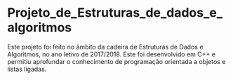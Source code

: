 # Projeto_de_Estruturas_de_dados_e_algoritmos
Este projeto foi feito no âmbito da cadeira de Estruturas de Dados e Algoritmos, no ano letivo de 2017/2018. Este foi desenvolvido em C++ e permitiu aprofundar o conhecimento de programação orientada a objetos e listas ligadas.  
